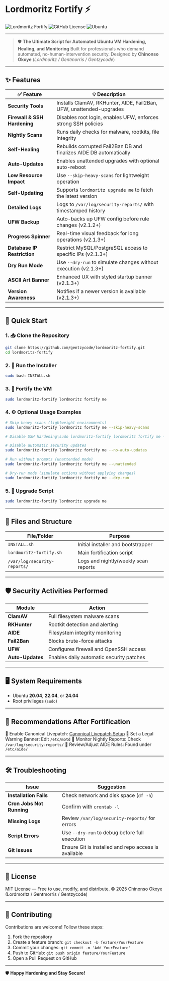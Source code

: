 # Lordmoritz Fortify ⚡

![Lordmoritz Fortify](https://img.shields.io/badge/FORTIFY-v2.1.5-purple?style=for-the-badge)
![GitHub License](https://img.shields.io/badge/License-MIT-blue.svg)
![Ubuntu](https://img.shields.io/badge/Ubuntu-20.04%20%7C%2022.04%20%7C%2024.04-orange)

---

> 🛡️ **The Ultimate Script for Automated Ubuntu VM Hardening, Healing, and Monitoring**
> Built for professionals who demand automated, no-human-intervention security.
> Designed by **Chinonso Okoye** (*Lordmoritz / Gentmorris / Gentzycode*)

---

## ✨ Features

| ✅ Feature                    | 💡 Description                                                      |
| ---------------------------- | ------------------------------------------------------------------- |
| **Security Tools**           | Installs ClamAV, RKHunter, AIDE, Fail2Ban, UFW, unattended-upgrades |
| **Firewall & SSH Hardening** | Disables root login, enables UFW, enforces strong SSH policies      |
| **Nightly Scans**            | Runs daily checks for malware, rootkits, file integrity             |
| **Self-Healing**             | Rebuilds corrupted Fail2Ban DB and finalizes AIDE DB automatically  |
| **Auto-Updates**             | Enables unattended upgrades with optional auto-reboot               |
| **Low Resource Impact**      | Use `--skip-heavy-scans` for lightweight operation                  |
| **Self-Updating**            | Supports `lordmoritz upgrade me` to fetch the latest version        |
| **Detailed Logs**            | Logs to `/var/log/security-reports/` with timestamped history       |
| **UFW Backup**               | Auto-backs up UFW config before rule changes (v2.1.2+)              |
| **Progress Spinner**         | Real-time visual feedback for long operations (v2.1.3+)             |
| **Database IP Restriction**  | Restrict MySQL/PostgreSQL access to specific IPs (v2.1.3+)          |
| **Dry Run Mode**             | Use `--dry-run` to simulate changes without execution (v2.1.3+)     |
| **ASCII Art Banner**         | Enhanced UX with styled startup banner (v2.1.3+)                    |
| **Version Awareness**        | Notifies if a newer version is available (v2.1.3+)                  |

---

## 🚀 Quick Start

### 1. 📥 Clone the Repository

```bash
git clone https://github.com/gentzycode/lordmoritz-fortify.git
cd lordmoritz-fortify
```

### 2. 🧱 Run the Installer

```bash
sudo bash INSTALL.sh
```

### 3. 🔐 Fortify the VM

```bash
sudo lordmoritz-fortify lordmoritz fortify me
```

### 4. ⚙️ Optional Usage Examples

```bash
# Skip heavy scans (lightweight environments)
sudo lordmoritz-fortify lordmoritz fortify me --skip-heavy-scans

# Disable SSH hardening\sudo lordmoritz-fortify lordmoritz fortify me --no-ssh-hardening

# Disable automatic security updates
sudo lordmoritz-fortify lordmoritz fortify me --no-auto-updates

# Run without prompts (unattended mode)
sudo lordmoritz-fortify lordmoritz fortify me --unattended

# Dry-run mode (simulate actions without applying changes)
sudo lordmoritz-fortify lordmoritz fortify me --dry-run
```

### 5. 🔁 Upgrade Script

```bash
sudo lordmoritz-fortify lordmoritz upgrade me
```

---

## 📁 Files and Structure

| File/Folder                  | Purpose                              |
| ---------------------------- | ------------------------------------ |
| `INSTALL.sh`                 | Initial installer and bootstrapper   |
| `lordmoritz-fortify.sh`      | Main fortification script            |
| `/var/log/security-reports/` | Logs and nightly/weekly scan reports |

---

## 🛡️ Security Activities Performed

| Module           | Action                                   |
| ---------------- | ---------------------------------------- |
| **ClamAV**       | Full filesystem malware scans            |
| **RKHunter**     | Rootkit detection and alerting           |
| **AIDE**         | Filesystem integrity monitoring          |
| **Fail2Ban**     | Blocks brute-force attacks               |
| **UFW**          | Configures firewall and OpenSSH access   |
| **Auto-Updates** | Enables daily automatic security patches |

---

## 🖥️ System Requirements

* Ubuntu **20.04**, **22.04**, or **24.04**
* Root privileges (`sudo`)

---

## 🧠 Recommendations After Fortification

🔹 Enable Canonical Livepatch: [Canonical Livepatch Setup](https://ubuntu.com/security/livepatch)
🔹 Set a Legal Warning Banner: Edit `/etc/motd`
🔹 Monitor Nightly Reports: Check `/var/log/security-reports/`
🔹 Review/Adjust AIDE Rules: Found under `/etc/aide/`

---

## 🛠️ Troubleshooting

| Issue                     | Suggestion                                           |
| ------------------------- | ---------------------------------------------------- |
| **Installation Fails**    | Check network and disk space (`df -h`)               |
| **Cron Jobs Not Running** | Confirm with `crontab -l`                            |
| **Missing Logs**          | Review `/var/log/security-reports/` for errors       |
| **Script Errors**         | Use `--dry-run` to debug before full execution       |
| **Git Issues**            | Ensure Git is installed and repo access is available |

---

## 📜 License

MIT License — Free to use, modify, and distribute.
© 2025 Chinonso Okoye (Lordmoritz / Gentmorris / Gentzycode)

---

## 🙌 Contributing

Contributions are welcome! Follow these steps:

1. Fork the repository
2. Create a feature branch: `git checkout -b feature/YourFeature`
3. Commit your changes: `git commit -m 'Add YourFeature'`
4. Push to GitHub: `git push origin feature/YourFeature`
5. Open a Pull Request on GitHub

---

🛡️ **Happy Hardening and Stay Secure!**
